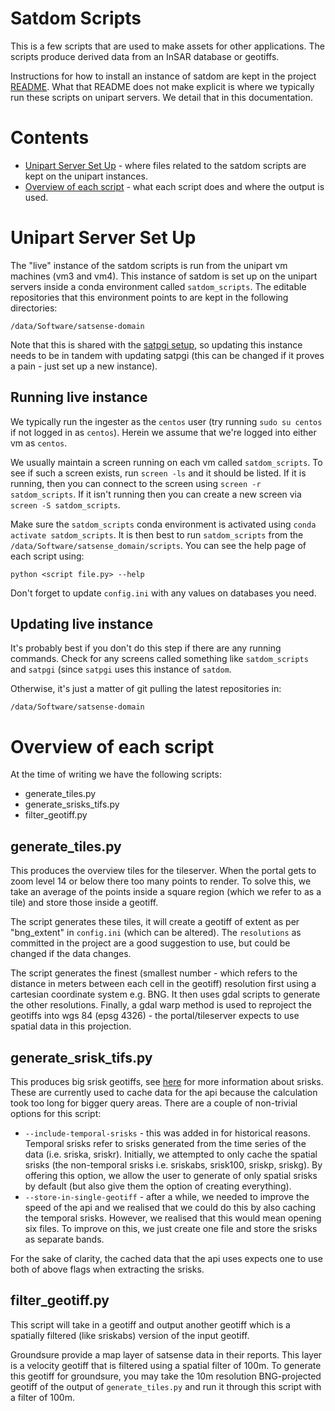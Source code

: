 # Satdom Scripts

This is a few scripts that are used to make assets for other applications.  The scripts produce derived data from an InSAR database or geotiffs.

Instructions for how to install an instance of satdom are kept in the project [README](https://gitlab.com/SatSenseLtd/satsense-domain/-/blob/master/README.md).  What that README does not make explicit is where we typically run these scripts on unipart servers.  We detail that in this documentation.

# Contents

* [Unipart Server Set Up](#unipart-server-set-up) - where files related to the satdom scripts are kept on the unipart instances.
* [Overview of each script](#command-overview) - what each script does and where the output is used.

# Unipart Server Set Up

The "live" instance of the satdom scripts is run from the unipart vm machines (vm3 and vm4).  This instance of satdom is set up on the unipart servers inside a conda environment called `satdom_scripts`.  The editable repositories that this environment points to are kept in the following directories:

```
/data/Software/satsense-domain
```

Note that this is shared with the [satpgi setup](satpgi.md#unipart-server-set-up), so updating this instance needs to be in tandem with updating satpgi (this can be changed if it proves a pain - just set up a new instance).


## Running live instance

We typically run the ingester as the `centos` user (try running `sudo su centos` if not logged in as `centos`).  Herein we assume that we're logged into either vm as `centos`. 

We usually maintain a screen running on each vm called `satdom_scripts`.  To see if such a screen exists, run `screen -ls` and it should be listed.  If it is running, then you can connect to the screen using `screen -r satdom_scripts`. If it isn't running then you can create a new screen via `screen -S satdom_scripts`.  

Make sure the `satdom_scripts` conda environment is activated using `conda activate satdom_scripts`.  It is then best to run `satdom_scripts` from the `/data/Software/satsense_domain/scripts`. You can see the help page of each script using:

`python <script file.py> --help`

Don't forget to update `config.ini` with any values on databases you need.

## Updating live instance

It's probably best if you don't do this step if there are any running commands. Check for any screens called something like `satdom_scripts` and `satpgi` (since `satpgi` uses this instance of `satdom`.

Otherwise, it's just a matter of git pulling the latest repositories in:

```
/data/Software/satsense-domain
```

# Overview of each script

At the time of writing we have the following scripts:

* generate_tiles.py
* generate_srisks_tifs.py
* filter_geotiff.py

## generate_tiles.py

This produces the overview tiles for the tileserver. When the portal gets to zoom level 14 or below there too many points to render. To solve this, we take an average of the points inside a square region (which we refer to as a tile) and store those inside a geotiff.

The script generates these tiles, it will create a geotiff of extent as per "bng_extent" in `config.ini` (which can be altered).  The `resolutions` as committed in the project are a good suggestion to use, but could be changed if the data changes.

The script generates the finest (smallest number - which refers to the distance in meters between each cell in the geotiff) resolution first using a cartesian coordinate system e.g. BNG.  It then uses gdal scripts to generate the other resolutions.  Finally, a gdal warp method is used to reproject the geotiffs into wgs 84 (epsg 4326) - the portal/tileserver expects to use spatial data in this projection.

## generate_srisk_tifs.py

This produces big srisk geotiffs, see [here](https://satsense2.sharepoint.com/:w:/s/SatSense/ER5fLpcEBdBJtrqD2Rt59nYBMjsVVNJpd4C6AFStW8UyMg?e=ZEKVQV) for more information about srisks.  These are currently used to cache data for the api because the calculation took too long for bigger query areas.  There are a couple of non-trivial options for this script:

* `--include-temporal-srisks` - this was added in for historical reasons.  Temporal srisks refer to srisks generated from the time series of the data (i.e. sriska, sriskr).  Initially, we attempted to only cache the spatial srisks (the non-temporal srisks i.e. sriskabs, srisk100, sriskp, sriskg). By offering this option, we allow the user to generate of only spatial srisks by default (but also give them the option of creating everything).
* `--store-in-single-geotiff` - after a while, we needed to improve the speed of the api and we realised that we could do this by also caching the temporal srisks.  However, we realised that this would mean opening six files. To improve on this, we just create one file and store the srisks as separate bands.

For the sake of clarity, the cached data that the api uses expects one to use both of above flags when extracting the srisks.

## filter_geotiff.py

This script will take in a geotiff and output another geotiff which is a spatially filtered (like sriskabs) version of the input geotiff.  

Groundsure provide a map layer of satsense data in their reports.  This layer is a velocity geotiff that is filtered using a spatial filter of 100m.  To generate this geotiff for groundsure, you may take the 10m resolution BNG-projected geotiff of the output of `generate_tiles.py` and run it through this script with a filter of 100m.
